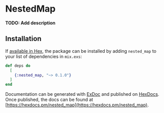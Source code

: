 # NestedMap

**TODO: Add description**

## Installation

If [available in Hex](https://hex.pm/docs/publish), the package can be installed
by adding `nested_map` to your list of dependencies in `mix.exs`:

```elixir
def deps do
  [
    {:nested_map, "~> 0.1.0"}
  ]
end
```

Documentation can be generated with [ExDoc](https://github.com/elixir-lang/ex_doc)
and published on [HexDocs](https://hexdocs.pm). Once published, the docs can
be found at [https://hexdocs.pm/nested_map](https://hexdocs.pm/nested_map).

